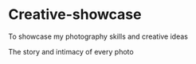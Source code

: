 # Creative-showcase
To showcase my photography skills and creative ideas

The story and intimacy of every photo 
